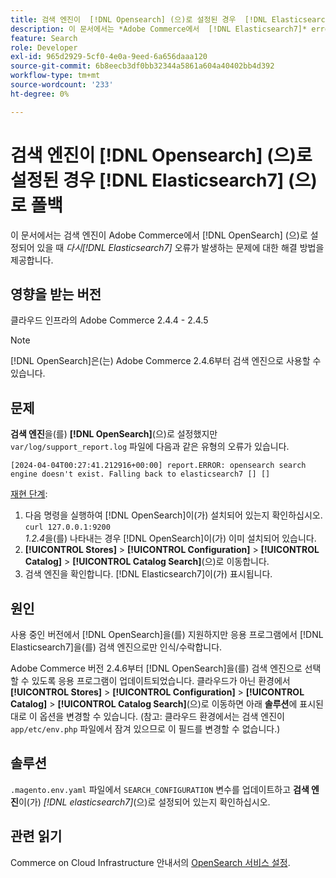 ```yaml
---
title: 검색 엔진이  [!DNL Opensearch] (으)로 설정된 경우  [!DNL Elasticsearch7] (으)로 폴백
description: 이 문서에서는 *Adobe Commerce에서  [!DNL Elasticsearch7]* error occurs when the search engine is set to [!DNL OpenSearch] 로 폴백 시 발생하는 문제에 대한 해결 방법을 제공합니다.
feature: Search
role: Developer
exl-id: 965d2929-5cf0-4e0a-9eed-6a656daaa120
source-git-commit: 6b8eecb3df0bb32344a5861a604a40402bb4d392
workflow-type: tm+mt
source-wordcount: '233'
ht-degree: 0%

---
```


# 검색 엔진이 [!DNL Opensearch] (으)로 설정된 경우 [!DNL Elasticsearch7] (으)로 폴백

이 문서에서는 검색 엔진이 Adobe Commerce에서 [!DNL OpenSearch] (으)로 설정되어 있을 때 *다시[!DNL Elasticsearch7]* 오류가 발생하는 문제에 대한 해결 방법을 제공합니다.

## 영향을 받는 버전

클라우드 인프라의 Adobe Commerce 2.4.4 - 2.4.5

>[!NOTE]
>
>[!DNL OpenSearch]은(는) Adobe Commerce 2.4.6부터 검색 엔진으로 사용할 수 있습니다.

## 문제

**검색 엔진**&#x200B;을(를) **[!DNL OpenSearch]**(으)로 설정했지만 `var/log/support_report.log` 파일에 다음과 같은 유형의 오류가 있습니다.

```[2024-04-04T00:27:41.212916+00:00] report.ERROR: opensearch search engine doesn't exist. Falling back to elasticsearch7 [] []```

<u>재현 단계</u>:

1. 다음 명령을 실행하여 [!DNL OpenSearch]이(가) 설치되어 있는지 확인하십시오. `curl 127.0.0.1:9200`<br>
*1.2.4*&#x200B;을(를) 나타내는 경우 [!DNL OpenSearch]이(가) 이미 설치되어 있습니다.
1. **[!UICONTROL Stores]** > **[!UICONTROL Configuration]** > **[!UICONTROL Catalog]** > **[!UICONTROL Catalog Search]**(으)로 이동합니다.
1. 검색 엔진을 확인합니다. [!DNL Elasticsearch7]이(가) 표시됩니다.

## 원인

사용 중인 버전에서 [!DNL OpenSearch]을(를) 지원하지만 응용 프로그램에서 [!DNL Elasticsearch7]을(를) 검색 엔진으로만 인식/수락합니다.

Adobe Commerce 버전 2.4.6부터 [!DNL OpenSearch]을(를) 검색 엔진으로 선택할 수 있도록 응용 프로그램이 업데이트되었습니다.
클라우드가 아닌 환경에서 **[!UICONTROL Stores]** > **[!UICONTROL Configuration]** > **[!UICONTROL Catalog]** > **[!UICONTROL Catalog Search]**(으)로 이동하면 아래 **솔루션**&#x200B;에 표시된 대로 이 옵션을 변경할 수 있습니다.
(참고: 클라우드 환경에서는 검색 엔진이 `app/etc/env.php` 파일에서 잠겨 있으므로 이 필드를 변경할 수 없습니다.)

## 솔루션

`.magento.env.yaml` 파일에서 `SEARCH_CONFIGURATION` 변수를 업데이트하고 **검색 엔진**&#x200B;이(가) *[!DNL elasticsearch7]*(으)로 설정되어 있는지 확인하십시오.

## 관련 읽기

Commerce on Cloud Infrastructure 안내서의 [OpenSearch 서비스 설정](https://experienceleague.adobe.com/docs/commerce-cloud-service/user-guide/configure/service/opensearch.html).

